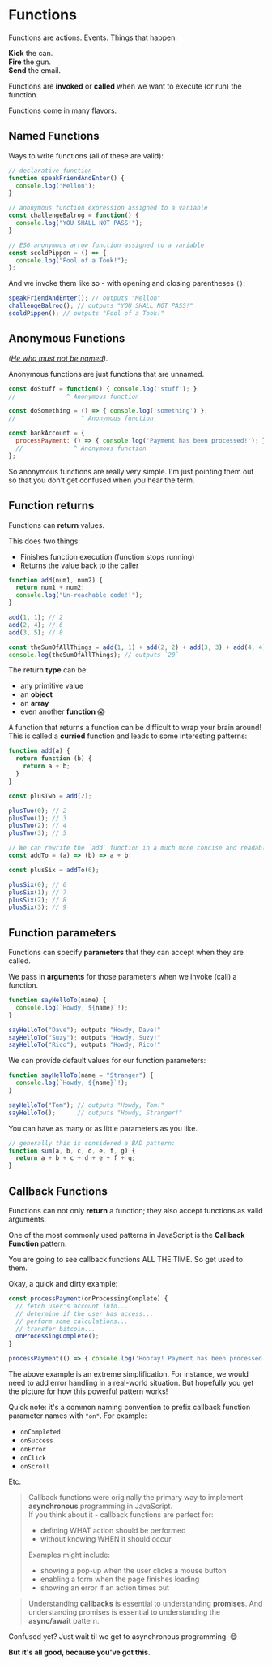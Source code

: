 # Functions

Functions are actions. Events. Things that happen.

**Kick** the can.  
**Fire** the gun.  
**Send** the email.

Functions are **invoked** or **called** when we want to execute (or run) the function.

Functions come in many flavors.

## Named Functions

Ways to write functions (all of these are valid):

```javascript
// declarative function
function speakFriendAndEnter() {
  console.log("Mellon");
}

// anonymous function expression assigned to a variable
const challengeBalrog = function() {
  console.log("YOU SHALL NOT PASS!");
}

// ES6 anonymous arrow function assigned to a variable
const scoldPippen = () => {
  console.log("Fool of a Took!");
};
```

And we invoke them like so - with opening and closing parentheses `()`:

```javascript
speakFriendAndEnter(); // outputs "Mellon"
challengeBalrog(); // outputs "YOU SHALL NOT PASS!"
scoldPippen(); // outputs "Fool of a Took!"
```

## Anonymous Functions

_([He who must not be named](https://en.wikipedia.org/wiki/Lord_Voldemort))._

Anonymous functions are just functions that are unnamed.

```javascript
const doStuff = function() { console.log('stuff'); }
//              ^ Anonymous function

const doSomething = () => { console.log('something') };
//                  ^ Anonymous function

const bankAccount = {
  processPayment: () => { console.log('Payment has been processed!'); }
  //              ^ Anonymous function
};
```

So anonymous functions are really very simple. I'm just pointing them out so that you don't
get confused when you hear the term.

## Function returns

Functions can **return** values.

This does two things:

- Finishes function execution (function stops running)
- Returns the value back to the caller

```javascript
function add(num1, num2) {
  return num1 + num2;
  console.log("Un-reachable code!!");
}

add(1, 1); // 2
add(2, 4); // 6
add(3, 5); // 8

const theSumOfAllThings = add(1, 1) + add(2, 2) + add(3, 3) + add(4, 4);
console.log(theSumOfAllThings); // outputs `20`
```

The return **type** can be:

- any primitive value
- an **object**
- an **array**
- even another **function** :scream:

A function that returns a function can be difficult to wrap your brain around! This is called a
**curried** function and leads to some interesting patterns:

```javascript
function add(a) {
  return function (b) {
    return a + b;
  }
}

const plusTwo = add(2);

plusTwo(0); // 2
plusTwo(1); // 3
plusTwo(2); // 4
plusTwo(3); // 5

// We can rewrite the `add` function in a much more concise and readable form:
const addTo = (a) => (b) => a + b;

const plusSix = addTo(6);

plusSix(0); // 6
plusSix(1); // 7
plusSix(2); // 8
plusSix(3); // 9
```

## Function parameters

Functions can specify **parameters** that they can accept when they are called.

We pass in **arguments** for those parameters when we invoke (call) a function.

```javascript
function sayHelloTo(name) {
  console.log(`Howdy, ${name}`!);
}

sayHelloTo("Dave"); outputs "Howdy, Dave!"
sayHelloTo("Suzy"); outputs "Howdy, Suzy!"
sayHelloTo("Rico"); outputs "Howdy, Rico!"
```

We can provide default values for our function parameters:

```javascript
function sayHelloTo(name = "Stranger") {
  console.log(`Howdy, ${name}`!);
}

sayHelloTo("Tom"); // outputs "Howdy, Tom!"
sayHelloTo();      // outputs "Howdy, Stranger!"
```

You can have as many or as little parameters as you like.

```javascript
// generally this is considered a BAD pattern:
function sum(a, b, c, d, e, f, g) {
  return a + b + c + d + e + f + g;
}
```

## Callback Functions

Functions can not only **return** a function; they also accept functions as valid arguments.

One of the most commonly used patterns in JavaScript is the **Callback Function** pattern.

You are going to see callback functions ALL THE TIME. So get used to them.

Okay, a quick and dirty example:

```javascript
const processPayment(onProcessingComplete) {
  // fetch user's account info...
  // determine if the user has access...
  // perform some calculations...
  // transfer bitcoin...
  onProcessingComplete();
}

processPayment(() => { console.log('Hooray! Payment has been processed!'); });
```

The above example is an extreme simplification. For instance, we would need to add error handling in a real-world situation. But hopefully you get the picture for how this powerful pattern works!

Quick note: it's a common naming convention to prefix callback function parameter names with `"on"`. For example:

- `onCompleted`
- `onSuccess`
- `onError`
- `onClick`
- `onScroll`

Etc.

> Callback functions were originally the primary way to implement **asynchronous** programming in JavaScript.  
> If you think about it - callback functions are perfect for:
>
> - defining WHAT action should be performed
> - without knowing WHEN it should occur
>
> Examples might include:
>
> - showing a pop-up when the user clicks a mouse button
> - enabling a form when the page finishes loading
> - showing an error if an action times out

> Understanding **callbacks** is essential to understanding **promises**. And understanding
> promises is essential to understanding the **async/await** pattern.

Confused yet? Just wait til we get to asynchronous programming. :sweat_smile:

**But it's all good, because you've got this.**
